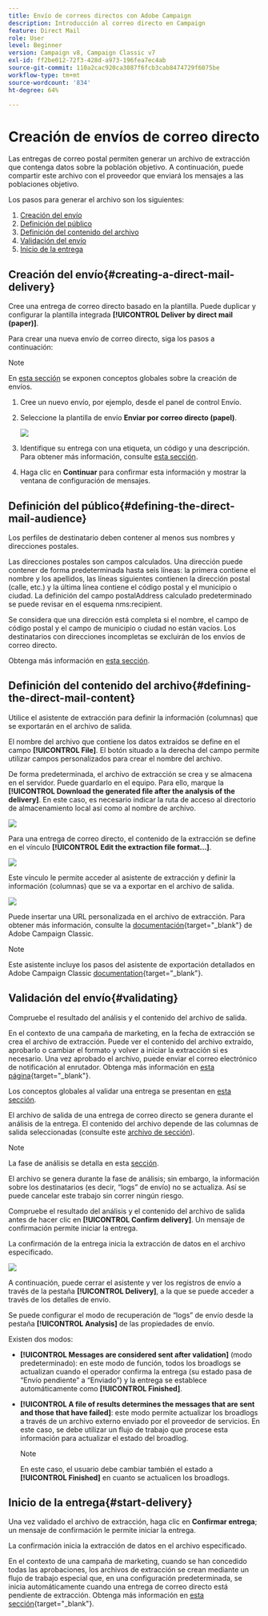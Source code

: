 ```yaml
---
title: Envío de correos directos con Adobe Campaign
description: Introducción al correo directo en Campaign
feature: Direct Mail
role: User
level: Beginner
version: Campaign v8, Campaign Classic v7
exl-id: ff2be012-72f3-428d-a973-196fea7ec4ab
source-git-commit: 110a2cac920ca3087f6fcb3cab8474729f6075be
workflow-type: tm+mt
source-wordcount: '834'
ht-degree: 64%

---
```


# Creación de envíos de correo directo

Las entregas de correo postal permiten generar un archivo de extracción que contenga datos sobre la población objetivo. A continuación, puede compartir este archivo con el proveedor que enviará los mensajes a las poblaciones objetivo.

Los pasos para generar el archivo son los siguientes:

1. [Creación del envío](#creating-a-direct-mail-delivery)
1. [Definición del público](#defining-the-direct-mail-audience)
1. [Definición del contenido del archivo](#defining-the-direct-mail-content)
1. [Validación del envío](#validating)
1. [Inicio de la entrega](#start-delivery)

## Creación del envío{#creating-a-direct-mail-delivery}

Cree una entrega de correo directo basado en la plantilla. Puede duplicar y configurar la plantilla integrada **[!UICONTROL Deliver by direct mail (paper)]**.

Para crear una nueva envío de correo directo, siga los pasos a continuación:

>[!NOTE]
>
>En [esta sección](../start/create-message.md) se exponen conceptos globales sobre la creación de envíos.

1. Cree un nuevo envío, por ejemplo, desde el panel de control Envío.
1. Seleccione la plantilla de envío **Enviar por correo directo (papel)**.

   ![](assets/direct_mail.png)

1. Identifique su entrega con una etiqueta, un código y una descripción. Para obtener más información, consulte [esta sección](../start/create-message.md#create-the-delivery).
1. Haga clic en **Continuar** para confirmar esta información y mostrar la ventana de configuración de mensajes.

## Definición del público{#defining-the-direct-mail-audience}

Los perfiles de destinatario deben contener al menos sus nombres y direcciones postales.

Las direcciones postales son campos calculados. Una dirección puede contener de forma predeterminada hasta seis líneas: la primera contiene el nombre y los apellidos, las líneas siguientes contienen la dirección postal (calle, etc.) y la última línea contiene el código postal y el municipio o ciudad. La definición del campo postalAddress calculado predeterminado se puede revisar en el esquema nms:recipient.

Se considera que una dirección está completa si el nombre, el campo de código postal y el campo de municipio o ciudad no están vacíos. Los destinatarios con direcciones incompletas se excluirán de los envíos de correo directo.

Obtenga más información en [esta sección](../start/create-message.md#target-population).

## Definición del contenido del archivo{#defining-the-direct-mail-content}

Utilice el asistente de extracción para definir la información (columnas) que se exportarán en el archivo de salida.

El nombre del archivo que contiene los datos extraídos se define en el campo **[!UICONTROL File]**. El botón situado a la derecha del campo permite utilizar campos personalizados para crear el nombre del archivo.

De forma predeterminada, el archivo de extracción se crea y se almacena en el servidor. Puede guardarlo en el equipo. Para ello, marque la **[!UICONTROL Download the generated file after the analysis of the delivery]**. En este caso, es necesario indicar la ruta de acceso al directorio de almacenamiento local así como al nombre de archivo.

![](assets/s_ncs_user_mail_delivery_local_file.png)

Para una entrega de correo directo, el contenido de la extracción se define en el vínculo **[!UICONTROL Edit the extraction file format...]**.

![](assets/s_ncs_user_mail_delivery_format_link.png)

Este vínculo le permite acceder al asistente de extracción y definir la información (columnas) que se va a exportar en el archivo de salida.

![](assets/s_ncs_user_mail_delivery_format_wz.png)

Puede insertar una URL personalizada en el archivo de extracción. Para obtener más información, consulte la [documentación](https://experienceleague.adobe.com/docs/campaign-classic/using/designing-content/web-forms/publishing-a-web-form.html){target="_blank"} de Adobe Campaign Classic.

>[!NOTE]
>
>Este asistente incluye los pasos del asistente de exportación detallados en Adobe Campaign Classic [documentation](https://experienceleague.adobe.com/docs/campaign-classic/using/getting-started/importing-and-exporting-data/generic-imports-exports/executing-export-jobs.html){target="_blank"}.

## Validación del envío{#validating}

Compruebe el resultado del análisis y el contenido del archivo de salida.

En el contexto de una campaña de marketing, en la fecha de extracción se crea el archivo de extracción. Puede ver el contenido del archivo extraído, aprobarlo o cambiar el formato y volver a iniciar la extracción si es necesario. Una vez aprobado el archivo, puede enviar el correo electrónico de notificación al enrutador. Obtenga más información en [esta página](https://experienceleague.adobe.com/docs/campaign/automation/campaign-orchestration/marketing-campaign-approval.html?lang=es){target="_blank"}.

Los conceptos globales al validar una entrega se presentan en [esta sección](../start/create-message.md#validate-the-delivery).

El archivo de salida de una entrega de correo directo se genera durante el análisis de la entrega. El contenido del archivo depende de las columnas de salida seleccionadas (consulte este [archivo de sección](#defining-the-direct-mail-content)).

>[!NOTE]
>
>La fase de análisis se detalla en esta [sección](delivery-analysis.md).

El archivo se genera durante la fase de análisis; sin embargo, la información sobre los destinatarios (es decir, “logs” de envío) no se actualiza. Así se puede cancelar este trabajo sin correr ningún riesgo.

Compruebe el resultado del análisis y el contenido del archivo de salida antes de hacer clic en **[!UICONTROL Confirm delivery]**. Un mensaje de confirmación permite iniciar la entrega.

La confirmación de la entrega inicia la extracción de datos en el archivo especificado.

![](assets/s_ncs_user_postal_del_send_confirm_postal.png)

A continuación, puede cerrar el asistente y ver los registros de envío a través de la pestaña **[!UICONTROL Delivery]**, a la que se puede acceder a través de los detalles de envío.

Se puede configurar el modo de recuperación de “logs” de envío desde la pestaña **[!UICONTROL Analysis]** de las propiedades de envío.

Existen dos modos:

* **[!UICONTROL Messages are considered sent after validation]** (modo predeterminado): en este modo de función, todos los broadlogs se actualizan cuando el operador confirma la entrega (su estado pasa de “Envío pendiente” a “Enviado”) y la entrega se establece automáticamente como **[!UICONTROL Finished]**.
* **[!UICONTROL A file of results determines the messages that are sent and those that have failed]**: este modo permite actualizar los broadlogs a través de un archivo externo enviado por el proveedor de servicios. En este caso, se debe utilizar un flujo de trabajo que procese esta información para actualizar el estado del broadlog.

  >[!NOTE]
  >
  >En este caso, el usuario debe cambiar también el estado a **[!UICONTROL Finished]** en cuanto se actualicen los broadlogs.

## Inicio de la entrega{#start-delivery}

Una vez validado el archivo de extracción, haga clic en **Confirmar entrega**; un mensaje de confirmación le permite iniciar la entrega.

La confirmación inicia la extracción de datos en el archivo especificado.

En el contexto de una campaña de marketing, cuando se han concedido todas las aprobaciones, los archivos de extracción se crean mediante un flujo de trabajo especial que, en una configuración predeterminada, se inicia automáticamente cuando una entrega de correo directo está pendiente de extracción. Obtenga más información en [esta sección](https://experienceleague.adobe.com/docs/campaign/automation/campaign-orchestration/marketing-campaign-deliveries.html?lang=es){target="_blank"}.
